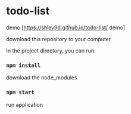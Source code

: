 # todo-list

demo  [https://shlev9d.github.io/todo-list/
demo]

download this repository to your computer

In the project directory, you can run:
### `npm install` 
download the node_modules
### `npm start`
run application

